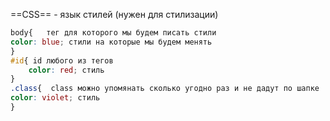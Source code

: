 ==CSS== - язык стилей (нужен для стилизации)

```CSS
body{   тег для которого мы будем писать стили
color: blue; стили на которые мы будем менять
} 
#id{ id любого из тегов
	color: red; стиль
} 
.class{  class можно упомянать сколько угодно раз и не дадут по шапке
color: violet; стиль
}
```